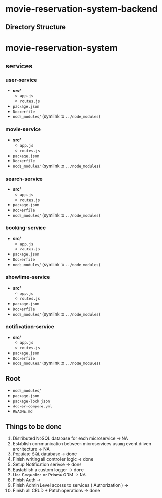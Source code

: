 # movie-reservation-system-backend

## Directory Structure 
# movie-reservation-system

## services

### user-service
- **src/**
  - `app.js`
  - `routes.js`
- `package.json`
- `Dockerfile`
- `node_modules/` (symlink to `../node_modules`)

### movie-service
- **src/**
  - `app.js`
  - `routes.js`
- `package.json`
- `Dockerfile`
- `node_modules/` (symlink to `../node_modules`)

### search-service
- **src/**
  - `app.js`
  - `routes.js`
- `package.json`
- `Dockerfile`
- `node_modules/` (symlink to `../node_modules`)

### booking-service
- **src/**
  - `app.js`
  - `routes.js`
- `package.json`
- `Dockerfile`
- `node_modules/` (symlink to `../node_modules`)

### showtime-service
- **src/**
  - `app.js`
  - `routes.js`
- `package.json`
- `Dockerfile`
- `node_modules/` (symlink to `../node_modules`)

### notification-service
- **src/**
  - `app.js`
  - `routes.js`
- `package.json`
- `Dockerfile`
- `node_modules/` (symlink to `../node_modules`)

## Root
- `node_modules/`
- `package.json`
- `package-lock.json`
- `docker-compose.yml`
- `README.md`


## Things to be done 
1. Distributed NoSQL database for each microservice -> NA
2. Establish communication between microservices usung event driven architecture -> NA
3. Populate SQL database -> done
4. Finish writing all controller logic -> done
5. Setup Notification serivce -> done
6. Eastablish a custom logger -> done
7. Use Sequelize or Prisma ORM -> NA
8. Finish Auth -> 
9. Finish Admin Level access to services ( Authorization ) -> 
10. Finish all CRUD + Patch operations -> done
